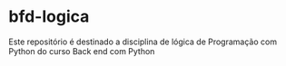 # bfd-logica
Este repositório é destinado a disciplina de lógica de Programação com Python do curso Back end com Python
